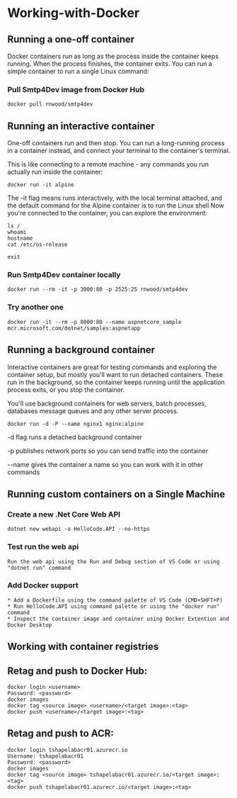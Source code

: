 # Working-with-Docker

## Running a one-off container

Docker containers run as long as the process inside the container keeps running. When the process finishes, the container exits.
You can run a simple container to run a single Linux command:

### Pull Smtp4Dev image from Docker Hub
```
docker pull rnwood/smtp4dev
```
## Running an interactive container

One-off containers run and then stop. You can run a long-running process in a container instead, and connect your terminal to the container's terminal.

This is like connecting to a remote machine - any commands you run actually run inside the container:
```
docker run -it alpine
```
The -it flag means runs interactively, with the local terminal attached, and the default command for the Alpine container is to run the Linux shell
Now you're connected to the container, you can explore the environment:
```
ls /
whoami
hostname
cat /etc/os-release

exit
```

### Run Smtp4Dev container locally
```
docker run --rm -it -p 3000:80 -p 2525:25 rnwood/smtp4dev
```
### Try another one
```
docker run -it --rm -p 8000:80 --name aspnetcore_sample mcr.microsoft.com/dotnet/samples:aspnetapp
```

## Running a background container

Interactive containers are great for testing commands and exploring the container setup, but mostly you'll want to run detached containers.
These run in the background, so the container keeps running until the application process exits, or you stop the container.

You'll use background containers for web servers, batch processes, databases message queues and any other server process.
```
docker run -d -P --name nginx1 nginx:alpine
```
-d flag runs a detached background container

-p publishes network ports so you can send traffic into the container

--name gives the container a name so you can work with it in other commands

## Running custom containers on a Single Machine

### Create a new .Net Core Web API
```
dotnet new webapi -o HelloCode.API --no-https
```

### Test run the web api
```
Run the web api using the Run and Debug section of VS Code or using "dotnet run" command
```

### Add Docker support
```
* Add a Dockerfile using the command palette of VS Code (CMD+SHFT+P)
* Run HelloCode.API using command palette or using the "docker run" command
* Inspect the container image and container using Docker Extention and Docker Desktop
```

## Working with container registries

## Retag and push to Docker Hub:
```
docker login <username>
Password: <password>
docker images
docker tag <source image> <username>/<target image>:<tag>
docker push <username>/<target image>:<tag>
```

## Retag and push to ACR:
```
docker login tshapelabacr01.azurecr.io
Username: tshapelabacr01
Password: <password>
docker images
docker tag <source image> tshapelabacr01.azurecr.io/<target image>:<tag>
docker push tshapelabacr01.azurecr.io/<target image>:<tag>
```
